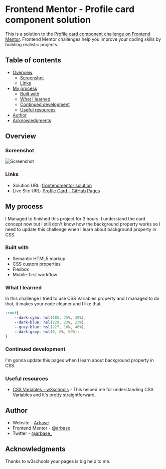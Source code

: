 # Frontend Mentor - Profile card component solution

This is a solution to the [Profile card component challenge on Frontend Mentor](https://www.frontendmentor.io/challenges/profile-card-component-cfArpWshJ). Frontend Mentor challenges help you improve your coding skills by building realistic projects. 

## Table of contents

- [Overview](#overview)
  - [Screenshot](#screenshot)
  - [Links](#links)
- [My process](#my-process)
  - [Built with](#built-with)
  - [What I learned](#what-i-learned)
  - [Continued development](#continued-development)
  - [Useful resources](#useful-resources)
- [Author](#author)
- [Acknowledgments](#acknowledgments)

## Overview


### Screenshot

![Screenshot](.images/screenshot.jpeg)

### Links

- Solution URL: [frontendmentor solution](https://your-solution-url.com)
- Live Site URL: [Profile Card - GitHub Pages](https://arbase.github.io/profile-card/)

## My process

I Managed to finished this project for 3 hours. I understand the card concept now but I still don't know how the background property works so I need to update this challenge when I learn about background property in CSS.

### Built with

- Semantic HTML5 markup
- CSS custom properties
- Flexbox
- Mobile-first workflow

### What I learned

In this challenge I tried to use CSS Variables property and I managed to do that, it makes your code cleaner and I like that.

```css
:root{
    --dark-cyan: hsl(185, 75%, 39%);
    --dark-blue: hsl(229, 23%, 23%);
    --gray-blue: hsl(227, 10%, 46%);
    --dark-gray: hsl(0, 0%, 59%);
}
```

### Continued development

I'm gonna update this pages when I learn about background property in CSS.

### Useful resources

- [CSS Variables - w3schools](https://www.w3schools.com/css/css3_variables.asp) - This helped me for understanding CSS Variables and it's pretty straightforward.

## Author

- Website - [Arbase](https://www.arbase.github.io)
- Frontend Mentor - [@arbase](https://www.frontendmentor.io/profile/arbase)
- Twitter - [@arbase_](https://www.twitter.com/arbase_)

## Acknowledgments

Thanks to w3schools your pages is big help to me.


